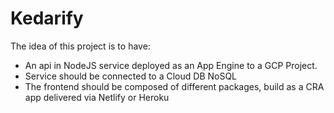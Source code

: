 # Kedarify

The idea of this project is to have:
- An api in NodeJS service deployed as an App Engine to a GCP Project.
- Service should be connected to a Cloud DB NoSQL
- The frontend should be composed of different packages, build as a CRA app delivered via Netlify or Heroku


